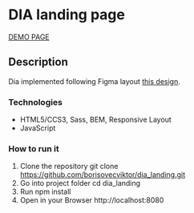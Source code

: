 # DIA landing page

[DEMO PAGE](https://borisovecviktor.github.io/dia_landing/)

## Description
Dia implemented following Figma layout [this design](https://www.figma.com/file/vhfzZ7SqWGkMGd5iCDdBCy/Air-(formerly-Dia)?node-id=0%3A1).

### Technologies
- HTML5/CCS3, Sass, BEM, Responsive Layout
- JavaScript

### How to run it
1. Clone the repository git clone https://github.com/borisovecviktor/dia_landing.git
2. Go into project folder cd dia_landing
3. Run npm install
4. Open in your Browser http://localhost:8080
